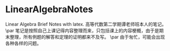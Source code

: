 # LinearAlgebraNotes
Linear Algebra Brief Notes with latex.
高等代数第二学期谭老师班本人的笔记。\par
笔记是按照自己上课记得内容整理而来，只包括课上的内容梗概，由于是期末整理，所有例题的解答和定理的证明都来不及写。
\par
由于匆忙，可能会出现各种各样的问题。
